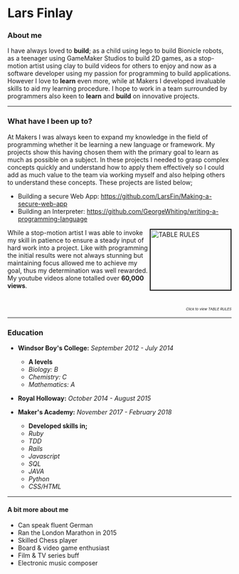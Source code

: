 # Lars Finlay

### About me
I have always loved to **build**; as a child using lego to build Bionicle robots, as a teenager using GameMaker Studios to build 2D games, as a stop-motion artist using clay to build videos for others to enjoy and now as a software developer using my passion for programming to build applications. However I love to **learn** even more, while at Makers I developed invaluable skills to aid my learning procedure. I hope to work in a team surrounded by programmers also keen to **learn** and **build** on innovative projects.

---

### What have I been up to?
At Makers I was always keen to expand my knowledge in the field of programming whether it be learning a new language or framework. My projects show this having chosen them with the primary goal to learn as much as possible on a subject. In these projects I needed to grasp complex concepts quickly and understand how to apply them effectively so I could add as much value to the team via working myself and also helping others to understand these concepts. These projects are listed below;

- Building a secure Web App: https://github.com/LarsFin/Making-a-secure-web-app
- Building an Interpreter: https://github.com/GeorgeWhiting/writing-a-programming-language

<a href="https://www.youtube.com/watch?v=kRWGwOxLOaM"
target="blank">
  <img align="right" src="http://img.youtube.com/vi/kRWGwOxLOaM/0.jpg"
  alt="TABLE RULES" width="180" height="135" border="2">
<a/>

While a stop-motion artist I was able to invoke my skill in patience to ensure a steady input of hard work into a project. Like with programming the initial results were not always stunning but maintaining focus allowed me to achieve my goal, thus my determination was well rewarded. My youtube videos alone totalled over **60,000 views**.

</br>

<p align="right" style="font-size:8;font-style:italic">
  Click to view TABLE RULES
</p>

---

### Education
- **Windsor Boy's College:** *September 2012 - July 2014*

  - **A levels**
  - *Biology: B*
  - *Chemistry: C*
  - *Mathematics: A*


- **Royal Holloway:** *October 2014 - August 2015*

- **Maker's Academy:** *November 2017 - February 2018*
  - **Developed skills in;**
  - *Ruby*
  - *TDD*
  - *Rails*
  - *Javascript*
  - *SQL*
  - *JAVA*
  - *Python*
  - *CSS/HTML*

---

#### A bit more about me

- Can speak fluent German
- Ran the London Marathon in 2015
- Skilled Chess player
- Board & video game enthusiast
- Film & TV series buff
- Electronic music composer
